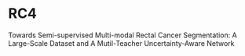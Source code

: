 # RC4
Towards Semi-supervised Multi-modal Rectal Cancer Segmentation: A Large-Scale Dataset and A Mutil-Teacher Uncertainty-Aware Network

